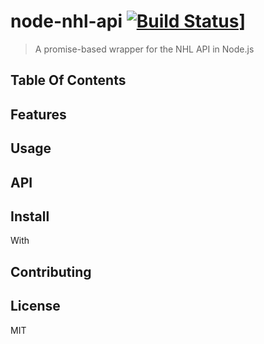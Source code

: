 # node-nhl-api [![Build Status](https://travis-ci.com/esilverm/node-nhl-api.svg?token=3cy6pRwSP7RhixpwXPpq&branch=master)](https://travis-ci.com/esilverm/node-nhl-api)]
> A promise-based wrapper for the NHL API in Node.js

## Table Of Contents

## Features

## Usage

## API

## Install
With

## Contributing

## License
MIT
